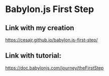 # Babylon.js First Step

## Link with my creation
https://cesajr.github.io/babylon.js-first-step/

## Link with tutorial:
https://doc.babylonjs.com/journey/theFirstStep
